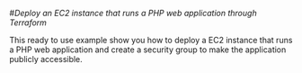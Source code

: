 #*Deploy an EC2 instance that runs a PHP web application through Terraform*



This ready to use example show you how to deploy a EC2 instance that runs a PHP web application and create a security group to make the application publicly accessible.


